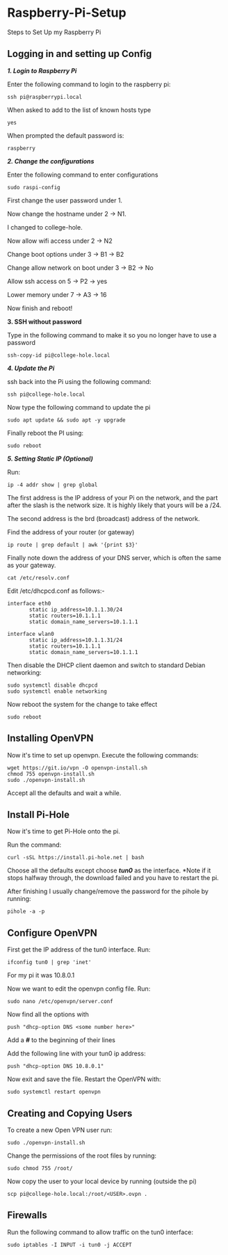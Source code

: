# Raspberry-Pi-Setup
Steps to Set Up my Raspberry Pi

## Logging in and setting up Config

___1. Login to Raspberry Pi___

Enter the following command to login to the raspberry pi:

```
ssh pi@raspberrypi.local
```
When asked to add to the list of known hosts type

```
yes
```

When prompted the default password is:

```
raspberry
```

___2. Change the configurations___

Enter the following command to enter configurations

```
sudo raspi-config
```

First change the user password under 1.

Now change the hostname under 2 -> N1.

I changed to college-hole.

Now allow wifi access under 2 -> N2

Change boot options under 3 -> B1 -> B2

Change allow network on boot under 3 -> B2 -> No

Allow ssh access on 5 -> P2 -> yes

Lower memory under 7 -> A3 -> 16

Now finish and reboot!

__3. SSH without password__

Type in the following command to make it so you no longer have to use a password

```
ssh-copy-id pi@college-hole.local
```

___4. Update the Pi___

ssh back into the Pi using the following command:

```
ssh pi@college-hole.local
```

Now type the following command to update the pi

```
sudo apt update && sudo apt -y upgrade
```

Finally reboot the PI using:
```
sudo reboot
```

___5. Setting Static IP (Optional)___

Run:

```
ip -4 addr show | grep global
```

The first address is the IP address of your Pi on the network, and the part after the slash is the network size. It is highly likely that yours will be a /24.

The second address is the brd (broadcast) address of the network.

Find the address of your router (or gateway)

```
ip route | grep default | awk '{print $3}'
```

Finally note down the address of your DNS server, which is often the same as your gateway.

```
cat /etc/resolv.conf
```

Edit /etc/dhcpcd.conf as follows:-

```
interface eth0
       static ip_address=10.1.1.30/24
       static routers=10.1.1.1
       static domain_name_servers=10.1.1.1

interface wlan0
       static ip_address=10.1.1.31/24
       static routers=10.1.1.1
       static domain_name_servers=10.1.1.1
```  

Then disable the DHCP client daemon and switch to standard Debian networking:

```
sudo systemctl disable dhcpcd
sudo systemctl enable networking
```

Now reboot the system for the change to take effect

```
sudo reboot
```

## Installing OpenVPN

Now it's time to set up openvpn. Execute the following commands:

```
wget https://git.io/vpn -O openvpn-install.sh
chmod 755 openvpn-install.sh
sudo ./openvpn-install.sh
```

Accept all the defaults and wait a while.

## Install Pi-Hole

Now it's time to get Pi-Hole onto the pi.

Run the command:
```
curl -sSL https://install.pi-hole.net | bash
```
Choose all the defaults except choose ___tun0___ as the interface.
*Note if it stops halfway through, the download failed and you have to restart the pi.


After finishing I usually change/remove the password for the pihole by running:

```
pihole -a -p
```

## Configure OpenVPN

First get the IP address of the tun0 interface. Run:

```
ifconfig tun0 | grep 'inet'
```

For my pi it was 10.8.0.1

Now we want to edit the openvpn config file. Run:

```
sudo nano /etc/openvpn/server.conf
```

Now find all the options with
```
push "dhcp-option DNS <some number here>"
```
Add a ___#___ to the beginning of their lines

Add the following line with your tun0 ip address:
```
push "dhcp-option DNS 10.8.0.1"
```

Now exit and save the file. Restart the OpenVPN with:
```
sudo systemctl restart openvpn
```

## Creating and Copying Users

To create a new Open VPN user run:
```
sudo ./openvpn-install.sh
```

Change the permissions of the root files by running:
```
sudo chmod 755 /root/
```


Now copy the user to your local device by running (outside the pi)

```
scp pi@college-hole.local:/root/<USER>.ovpn .
```

## Firewalls

Run the following command to allow traffic on the tun0 interface:

```
sudo iptables -I INPUT -i tun0 -j ACCEPT
```
